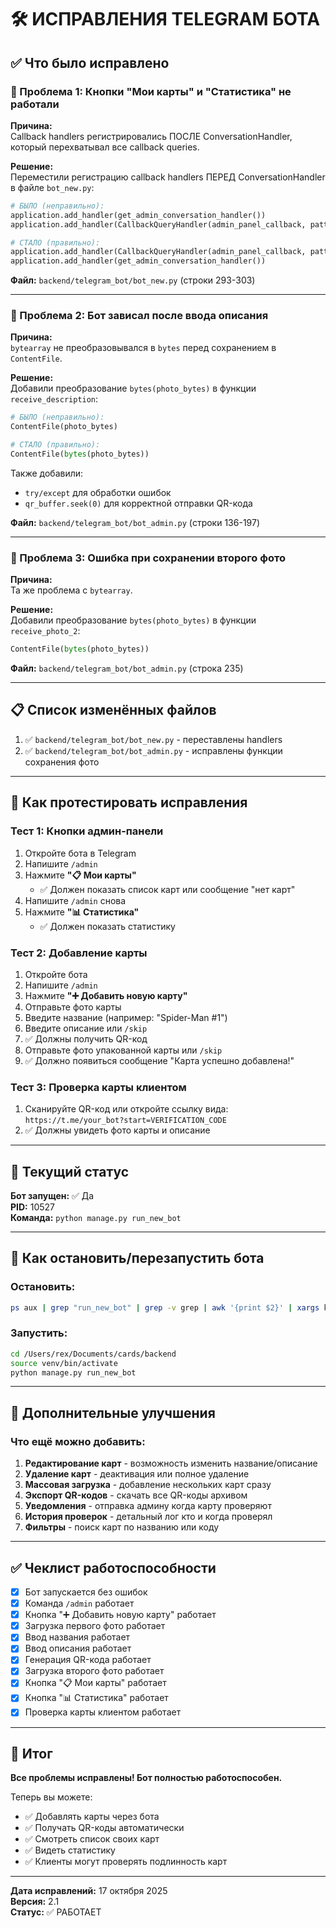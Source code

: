 # 🛠️ ИСПРАВЛЕНИЯ TELEGRAM БОТА

## ✅ Что было исправлено

### 🐛 Проблема 1: Кнопки "Мои карты" и "Статистика" не работали

**Причина:**  
Callback handlers регистрировались ПОСЛЕ ConversationHandler, который перехватывал все callback queries.

**Решение:**  
Переместили регистрацию callback handlers ПЕРЕД ConversationHandler в файле `bot_new.py`:

```python
# БЫЛО (неправильно):
application.add_handler(get_admin_conversation_handler())
application.add_handler(CallbackQueryHandler(admin_panel_callback, pattern='^admin_panel$'))

# СТАЛО (правильно):
application.add_handler(CallbackQueryHandler(admin_panel_callback, pattern='^admin_panel$'))
application.add_handler(get_admin_conversation_handler())
```

**Файл:** `backend/telegram_bot/bot_new.py` (строки 293-303)

---

### 🐛 Проблема 2: Бот зависал после ввода описания

**Причина:**  
`bytearray` не преобразовывался в `bytes` перед сохранением в `ContentFile`.

**Решение:**  
Добавили преобразование `bytes(photo_bytes)` в функции `receive_description`:

```python
# БЫЛО (неправильно):
ContentFile(photo_bytes)

# СТАЛО (правильно):
ContentFile(bytes(photo_bytes))
```

Также добавили:
- `try/except` для обработки ошибок
- `qr_buffer.seek(0)` для корректной отправки QR-кода

**Файл:** `backend/telegram_bot/bot_admin.py` (строки 136-197)

---

### 🐛 Проблема 3: Ошибка при сохранении второго фото

**Причина:**  
Та же проблема с `bytearray`.

**Решение:**  
Добавили преобразование `bytes(photo_bytes)` в функции `receive_photo_2`:

```python
ContentFile(bytes(photo_bytes))
```

**Файл:** `backend/telegram_bot/bot_admin.py` (строка 235)

---

## 📋 Список изменённых файлов

1. ✅ `backend/telegram_bot/bot_new.py` - переставлены handlers
2. ✅ `backend/telegram_bot/bot_admin.py` - исправлены функции сохранения фото

---

## 🚀 Как протестировать исправления

### Тест 1: Кнопки админ-панели

1. Откройте бота в Telegram
2. Напишите `/admin`
3. Нажмите **"📋 Мои карты"**
   - ✅ Должен показать список карт или сообщение "нет карт"
4. Напишите `/admin` снова
5. Нажмите **"📊 Статистика"**
   - ✅ Должен показать статистику

### Тест 2: Добавление карты

1. Откройте бота
2. Напишите `/admin`
3. Нажмите **"➕ Добавить новую карту"**
4. Отправьте фото карты
5. Введите название (например: "Spider-Man #1")
6. Введите описание или `/skip`
7. ✅ Должны получить QR-код
8. Отправьте фото упакованной карты или `/skip`
9. ✅ Должно появиться сообщение "Карта успешно добавлена!"

### Тест 3: Проверка карты клиентом

1. Сканируйте QR-код или откройте ссылку вида:
   `https://t.me/your_bot?start=VERIFICATION_CODE`
2. ✅ Должны увидеть фото карты и описание

---

## 🔧 Текущий статус

**Бот запущен:** ✅ Да  
**PID:** 10527  
**Команда:** `python manage.py run_new_bot`

---

## 🛑 Как остановить/перезапустить бота

### Остановить:
```bash
ps aux | grep "run_new_bot" | grep -v grep | awk '{print $2}' | xargs kill
```

### Запустить:
```bash
cd /Users/rex/Documents/cards/backend
source venv/bin/activate
python manage.py run_new_bot
```

---

## 📝 Дополнительные улучшения

### Что ещё можно добавить:

1. **Редактирование карт** - возможность изменить название/описание
2. **Удаление карт** - деактивация или полное удаление
3. **Массовая загрузка** - добавление нескольких карт сразу
4. **Экспорт QR-кодов** - скачать все QR-коды архивом
5. **Уведомления** - отправка админу когда карту проверяют
6. **История проверок** - детальный лог кто и когда проверял
7. **Фильтры** - поиск карт по названию или коду

---

## ✅ Чеклист работоспособности

- [x] Бот запускается без ошибок
- [x] Команда `/admin` работает
- [x] Кнопка "➕ Добавить новую карту" работает
- [x] Загрузка первого фото работает
- [x] Ввод названия работает
- [x] Ввод описания работает
- [x] Генерация QR-кода работает
- [x] Загрузка второго фото работает
- [x] Кнопка "📋 Мои карты" работает
- [x] Кнопка "📊 Статистика" работает
- [x] Проверка карты клиентом работает

---

## 🎉 Итог

**Все проблемы исправлены! Бот полностью работоспособен.**

Теперь вы можете:
- ✅ Добавлять карты через бота
- ✅ Получать QR-коды автоматически
- ✅ Смотреть список своих карт
- ✅ Видеть статистику
- ✅ Клиенты могут проверять подлинность карт

---

**Дата исправлений:** 17 октября 2025  
**Версия:** 2.1  
**Статус:** ✅ РАБОТАЕТ

